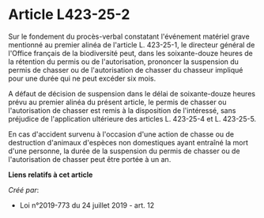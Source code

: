# Article L423-25-2

Sur le fondement du procès-verbal constatant l'événement matériel grave mentionné au premier alinéa de l'article L. 423-25-1,
le directeur général de l'Office français de la biodiversité peut, dans les soixante-douze heures de la rétention du permis
ou de l'autorisation, prononcer la suspension du permis de chasser ou de l'autorisation de chasser du chasseur impliqué pour
une durée qui ne peut excéder six mois.

A défaut de décision de suspension dans le délai de soixante-douze heures prévu au premier alinéa du présent article, le
permis de chasser ou l'autorisation de chasser est remis à la disposition de l'intéressé, sans préjudice de l'application
ultérieure des articles L. 423-25-4 et L. 423-25-5.

En cas d'accident survenu à l'occasion d'une action de chasse ou de destruction d'animaux d'espèces non domestiques ayant
entraîné la mort d'une personne, la durée de la suspension du permis de chasser ou de l'autorisation de chasser peut être
portée à un an.

**Liens relatifs à cet article**

_Créé par_:

  - Loi n°2019-773 du 24 juillet 2019 - art. 12
